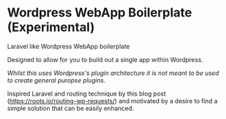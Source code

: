 # Wordpress WebApp Boilerplate (Experimental)

Laravel like Wordpress WebApp boilerplate

Designed to allow for you to build out a single app within Wordpress.

_Whilst this uses Wordpress's plugin architecture it is not meant to be used to create general puropse plugins._

Inspired Laravel and routing technique by this blog post (https://roots.io/routing-wp-requests/) and motivated by a desire to find a simple solution that can be easily enhanced.
